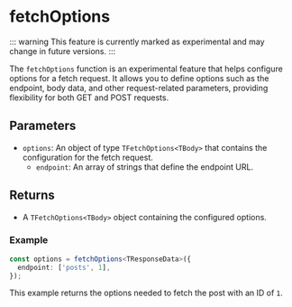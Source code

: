 # fetchOptions

::: warning
This feature is currently marked as experimental and may change in future versions.
:::

The `fetchOptions` function is an experimental feature that helps configure options for a fetch request. It allows you to define options such as the endpoint, body data, and other request-related parameters, providing flexibility for both GET and POST requests.

## Parameters

- `options`: An object of type `TFetchOptions<TBody>` that contains the configuration for the fetch request.
  - `endpoint`: An array of strings that define the endpoint URL.

## Returns

- A `TFetchOptions<TBody>` object containing the configured options.

### Example

```ts
const options = fetchOptions<TResponseData>({
  endpoint: ['posts', 1],
});
```

This example returns the options needed to fetch the post with an ID of `1`.
